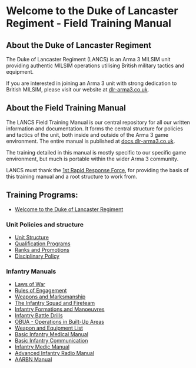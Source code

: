 # Welcome to the Duke of Lancaster Regiment - Field Training Manual
## About the Duke of Lancaster Regiment
The Duke of Lancaster Regiment (LANCS) is an Arma 3 MILSIM unit providing authentic MILSIM operations utilising British military tactics and equipment.

If you are interested in joining an Arma 3 unit with strong dedication to British MILSIM, please visit our website at [dlr-arma3.co.uk](http://www.dlr-arma3.co.uk).


## About the Field Training Manual
The LANCS Field Training Manual is our central repository for all our written information and documentation. It forms the central structure for policies and tactics of the unit, both inside and outside of the Arma 3 game environment. The entire manual is published at [docs.dlr-arma3.co.uk](http://docs.dlr-arma3.co.uk).

The training detailed in this manual is mostly specific to our specific game environment, but much is portable within the wider Arma 3 community.

LANCS must thank the [1st Rapid Response Force](https://documentation.1st-rrf.com/index.html), for providing the basis of this training manual and a root structure to work from.


## Training Programs:
- [Welcome to the Duke of Lancaster Regiment](/introduction/welcome.md)

### Unit Policies and structure
- [Unit Structure](/about_the_unit/structure.md)
- [Qualification Programs](/about_the_unit/qualifications.md)
- [Ranks and Promotions](/about_the_unit/rank.md)
- [Disciplinary Policy](/about_the_unit/disciplinary_policy.md)

### Infantry Manuals
- [Laws of War](/infantry/law_of_war.md)
- [Rules of Engagement](/infantry/roe.md)
- [Weapons and Marksmanship]()
- [The Infantry Squad and Fireteam]()
- [Infantry Formations and Manoeuvres]()
- [Infantry Battle Drills]()
- [OBUA - Operations in Built-Up Areas]()
- [Weapon and Equipment List]()
- [Basic Infantry Medical Manual]()
- [Basic Infantry Communication]()
- [Infantry Medic Manual]()
- [Advanced Infantry Radio Manual]()
- [AARBN Manual]()
